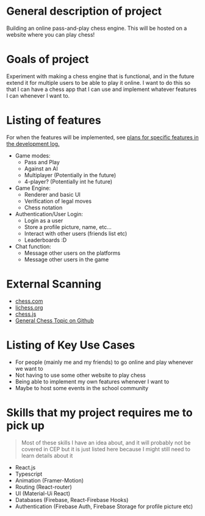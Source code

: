 # General description of project
Building an online pass-and-play chess engine. This will be hosted on a website where you can play chess!

# Goals of project
Experiment with making a chess engine that is functional, and in the future extend it for multiple users to be able to play it online. I want to do this so that I can have a chess app that I can use and implement whatever features I can whenever I want to.

# Listing of features
For when the features will be implemented, see [plans for specific features in the development log.](devlog.md)
- Game modes:
	- Pass and Play
	- Against an AI
	- Multiplayer (Potentially in the future)
	- 4-player? (Potentially int he future)
- Game Engine:
	- Renderer and basic UI
	- Verification of legal moves
	- Chess notation
- Authentication/User Login:
	- Login as a user
	- Store a profile picture, name, etc...
	- Interact with other users (friends list etc)
	- Leaderboards :D
- Chat function:
	- Message other users on the platforms
	- Message other users in the game

# External Scanning
- [chess.com](https://chess.com)
- [lichess.org](https://github.com/lichess-org)
- [chess.js](https://github.com/jhlywa/chess.js)
- [General Chess Topic on Github](https://github.com/jhlywa/chess.js)

# Listing of Key Use Cases
- For people (mainly me and my friends) to go online and play whenever we want to
- Not having to use some other website to play chess
- Being able to implement my own features whenever I want to 
- Maybe to host some events in the school community

# Skills that my project requires me to pick up
> Most of these skills I have an idea about, and it will probably not be covered in CEP but it is just listed here because I might still need to learn details about it
- React.js
- Typescript
- Animation (Framer-Motion)
- Routing (React-router)
- UI (Material-Ui React)
- Databases (Firebase, React-Firebase Hooks)
- Authentication (Firebase Auth, Firebase Storage for profile picture etc)

